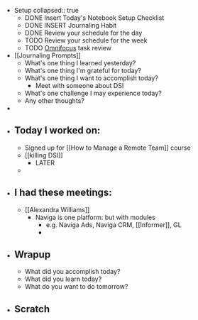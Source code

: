 - Setup
  collapsed:: true
	- DONE Insert Today's Notebook Setup Checklist
	- DONE INSERT Journaling Habit
	- DONE Review your schedule for the day
	- TODO Review your schedule for the week
	- TODO [Omnifocus](omnifocus://) task review
- [[Journaling Prompts]]
	- What's one thing I learned yesterday?
	- What's one thing I'm grateful for today?
	- What's one thing I want to accomplish today?
		- Meet with someone about DSI
	- What's one challenge I may experience today?
	- Any other thoughts?
-
- ## Today I worked on:
	- Signed up for [[How to Manage a Remote Team]] course
	- [[killing DSI]]
		- LATER
	-
- ## I had these meetings:
	- [[Alexandra Williams]]
		- Naviga is one platform: but with modules
			- e.g. Naviga Ads, Naviga CRM, [[Informer]], GL
			-
- ## Wrapup
	- What did you accomplish today?
	- What did you learn today?
	- What do you want to do tomorrow?
- ## Scratch